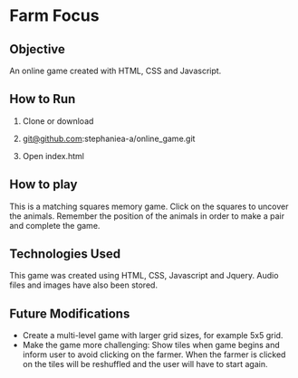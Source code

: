 # Farm Focus

## Objective

An online game created with HTML, CSS and Javascript.

## How to Run

1) Clone or download

2) git@github.com:stephaniea-a/online_game.git

3) Open index.html


## How to play

This is a matching squares memory game. Click on the squares to uncover the animals. Remember the position of the animals in order to make a pair and complete the game.



## Technologies Used
This game was created using HTML, CSS, Javascript and Jquery. Audio files and images have also been stored.

## Future Modifications

- Create a multi-level game with larger grid sizes, for example 5x5 grid.
- Make the game more challenging: Show tiles when game begins and inform user to avoid clicking on the farmer. When the farmer is clicked on the tiles will be reshuffled and the user will have to start again.




